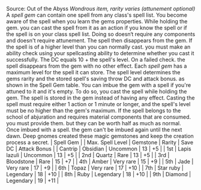 Source: Out of the Abyss
*Wondrous item, rarity varies (attunement optional)*
A *spell gem* can contain one spell from any class's spell list. You become aware of the spell when you learn the gems properties. While holding the gem. you can cast the spell from it as an action if you know the spell or if the spell is on your class spell list. Doing so doesn‘t require any components and doesn't require attunement. The spell then disappears from the gem.
If the spell is of a higher level than you can normally cast. you must make an ability check using your spellcasting ability to determine whether you cast it successfully. The DC equals 10 + the spell's level. On a failed check. the spell disappears from the gem with no other effect.
Each *spell gem* has a maximum level for the spell it can store. The spell level determines the gems rarity and the stored spell's saving throw DC and attack bonus. as shown in the Spell Gem table.
You can imbue the gem with a spell if you're attuned to it and it's empty. To do so, you cast the spell while holding the gem. The spell is stored in the gem instead of having any effect. Casting the spell must require either 1 action or 1 minute or longer, and the spell's level must be no higher than the gem's maximum. If the spell belongs to the school of abjuration and requires material components that are consumed. you must provide them. but they can be worth half as much as normal.
Once imbued with a spell. the gem can't be imbued again until the next dawn.
Deep gnomes created these magic gemstones and keep the creation process a secret.
| Spell Gem |
| Max. Spell Level | Gemstone | Rarity | Save DC | Attack Bonus |
| Cantrip | Obsidian | Uncommon | 13 | +5 |
| 1st | Lapis lazuli | Uncommon | 13 | +5 |
| 2nd | Quartz | Rare | 13 | +5 |
| 3rd | Bloodstone | Rare | 15 | +7 |
| 4th | Amber | Very rare | 15 | +9 |
| 5th | Jade | Very rare | 17 | +9 |
| 6th | Topaz | Very rare | 17 | +10 |
| 7th | Star ruby | Legendary | 18 | +10 |
| 8th | Ruby | Legendary | 18 | +10 |
| 9th | Diamond | Legendary | 19 | +11 |